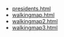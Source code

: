 * [presidents.html](presidents.html)
* [walkingmap.html](walkingmap.html)
* [walkingmap2.html](walkingmap2.html)
* [walkingmap3.html](walkingmap3.html)